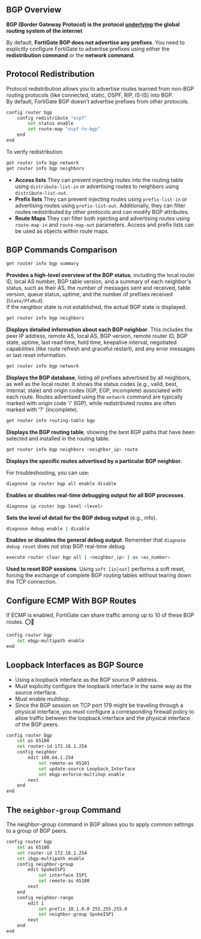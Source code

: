 ## BGP Overview
**BGP (Border Gateway Protocol) is the protocol <ins>underlying</ins> the global routing system of the internet**

By default, **FortiGate BGP does not advertise any prefixes**. You need to explicitly configure FortiGate to advertise prefixes using either the **redistribution command** or the **network command**.
## Protocol Redistribution
Protocol redistribution allows you to advertise routes learned from non-BGP routing protocols (like connected, static, OSPF, RIP, IS-IS) into BGP.<br />
By default, FortiGate BGP doesn't advertise prefixes from other protocols.
```bash
config router bgp
    config redistribute "ospf"
        set status enable
        set route-map "ospf-to-bgp"
    end
end
```
To verify redistribution
```bash
get router info bgp network
get router info bgp neighbors
```
*   **Access lists** They can prevent injecting routes into the routing table using `distribute-list-in` or advertising routes to neighbors using `distribute-list-out`.
*   **Prefix lists** They can prevent injecting routes using `prefix-list-in` or advertising routes using `prefix-list-out`. Additionally, they can filter routes redistributed by other protocols and can modify BGP attributes.
*   **Route Maps** They can filter both injecting and advertising routes using `route-map-in` and `route-map-out` parameters. Access and prefix lists can be used as objects within route maps.

## BGP Commands Comparison
```bash
get router info bgp summary
```
**Provides a high-level overview of the BGP status**, including the local router ID, local AS number, BGP table version, and a summary of each neighbor's status, such as their AS, the number of messages sent and received, table version, queue status, uptime, and the number of prefixes received (`State/PfxRcd`).<br />
If the neighbor state is not established, the actual BGP state is displayed.
```bash
get router info bgp neighbors
```
**Displays detailed information about each BGP neighbor**. This includes the peer IP address, remote AS, local AS, BGP version, remote router ID, BGP state, uptime, last read time, hold time, keepalive interval, negotiated capabilities (like route refresh and graceful restart), and any error messages or last reset information.
```bash
get router info bgp network
```
**Displays the BGP database**, listing all prefixes advertised by all neighbors, as well as the local router. It shows the status codes (e.g., valid, best, internal, stale) and origin codes (IGP, EGP, incomplete) associated with each route. Routes advertised using the `network` command are typically marked with origin code 'i' (IGP), while redistributed routes are often marked with '?' (incomplete).
```bash
get router info routing-table bgp
```
**Displays the BGP routing table**, showing the best BGP paths that have been selected and installed in the routing table.
```bash
get router info bgp neighbors <neighbor_ip> route
```
**Displays the specific routes advertised by a particular BGP neighbor**.

For troubleshooting, you can use:

```bash
diagnose ip router bgp all enable disable
```
**Enables or disables real-time debugging output for all BGP processes**.
```bash
diagnose ip router bgp level <level>
```
**Sets the level of detail for the BGP debug output** (e.g., info).
```bash
diagnose debug enable | disable
```
**Enables or disables the general debug output**. Remember that `diagnose debug reset` does not stop BGP real-time debug.
```bash
execute router clear bgp all | <neighbor_ip> | as <as_number>
```
**Used to reset BGP sessions**. Using `soft [in|out]` performs a soft reset, forcing the exchange of complete BGP routing tables without tearing down the TCP connection.
## Configure ECMP With BGP Routes
If ECMP is enabled, FortiGate can share traffic among up to 10 of these BGP routes.
⭕🔴
```bash
config router bgp
    set ebgp-multipath enable
end
```
## Loopback Interfaces as BGP Source
+ Using a loopback interface as the BGP source IP address.
+ Must explicitly configure the loopback interface in the same way as the source interface.
+ Must enable multihop.
+ Since the BGP session on TCP port 179 might be traveling through a physical interface, you must configure a corresponding firewall policy to allow traffic between the loopback interface and the physical interface of the BGP peers.
```bash
config router bgp
    set as 65100
    set router-id 172.16.1.254
    config neighbor
        edit 100.64.1.254
            set remote-as 65101
            set update-source Loopback_Interface
            set ebgp-enforce-multihop enable
        next
    end
end
```
## The `neighbor-group` Command
The neighbor-group command in BGP allows you to apply common settings to 
a group of BGP peers.
```bash
config router bgp
    set as 65100
    set router-id 172.16.1.254
    set ibgp-multipath enable
    config neighbor-group
        edit SpokeISP1
            set interface ISP1
            set remote-as 65100
        next
    end
    config neighbor-range
        edit 1
            set prefix 10.1.0.0 255.255.255.0
            set neighbor-group SpokeISP1
        next
    end
end
```